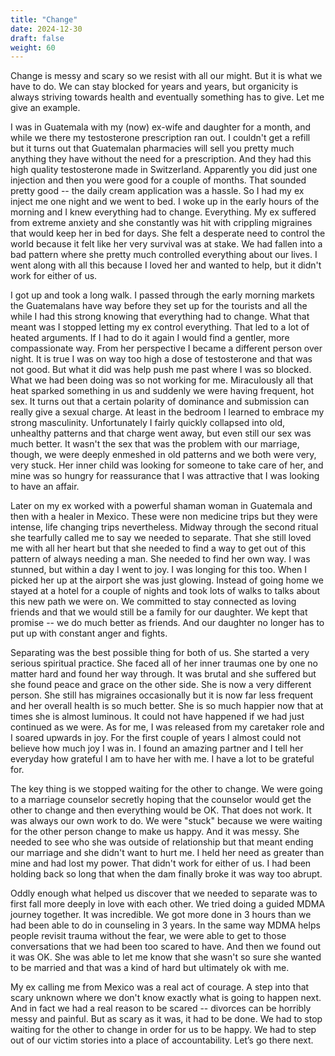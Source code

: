 ```yaml
---
title: "Change"
date: 2024-12-30 
draft: false
weight: 60
---
```

Change is messy and scary so we resist with all our might. But it is what we have to do. We can stay blocked for years and years, but organicity is always striving towards health and eventually something has to give. Let me give an example.

I was in Guatemala with my (now) ex-wife and daughter for a month, and while we there my testosterone prescription ran out. I couldn't get a refill but it turns out that Guatemalan pharmacies will sell you pretty much anything they have without the need for a prescription. And they had this high quality testosterone made in Switzerland. Apparently you did just one injection and then you were good for a couple of months. That sounded pretty good -- the daily cream application was a hassle. So I had my ex inject me one night and we went to bed. I woke up in the early hours of the morning and I knew everything had to change. Everything. My ex suffered from extreme anxiety and she constantly was hit with crippling migraines that would keep her in bed for days. She felt a desperate need to control the world because it felt like her very survival was at stake. We had fallen into a bad pattern where she pretty much controlled everything about our lives.  I went along with all this because I loved her and wanted to help, but it didn't work for either of us.

I got up and took a long walk. I passed through the early morning markets the Guatemalans have way before they set up for the tourists and all the while I had this strong knowing that everything had to change. What that meant was I stopped letting my ex control everything. That led to a lot of heated arguments. If I had to do it again I would find a gentler, more compassionate way. From her perspective I became a different person over night. It is true I was on way too high a dose of testosterone and that was not good. But what it did was help push me past where I was so blocked. What we had been doing was so not working for me.  Miraculously all that heat sparked something in us and suddenly we were having frequent, hot sex. It turns out that a certain polarity of dominance and submission can really give a sexual charge. At least in the bedroom I learned to embrace my strong masculinity. Unfortunately I fairly quickly collapsed into old, unhealthy patterns and that charge went away, but even still our sex was much better. It wasn't the sex that was the problem with our marriage, though, we were deeply enmeshed in old patterns and we both were very, very stuck. Her inner child was looking for someone to take care of her, and mine was so hungry for reassurance that I was attractive that I was looking to have an affair.

Later on my ex worked with a powerful shaman woman in Guatemala and then with a healer in Mexico. These were non medicine trips but they were intense, life changing trips nevertheless. Midway through the second ritual she tearfully called me to say we needed to separate. That she still loved me with all her heart but that she needed to find a way to get out of this pattern of always needing a man. She needed to find her own way. I was stunned, but within a day I went to joy. I was longing for this too. When I picked her up at the airport she was just glowing. Instead of going home we stayed at a hotel for a couple of nights and took lots of walks to talks about this new path we were on. We committed to stay connected as loving friends and that we would still be a family for our daughter. We kept that promise -- we do much better as friends. And our daughter no longer has to put up with constant anger and fights.

Separating was the best possible thing for both of us. She started a very serious spiritual practice. She faced all of her inner traumas one by one no matter hard and found her way through. It was brutal and she suffered but she found peace and grace on the other side. She is now a very different person. She still has migraines occasionally but it is now far less frequent and her overall health is so much better. She is so much happier now that at times she is almost luminous. It could not have happened if we had just continued as we were. As for me, I was released from my caretaker role and I soared upwards in joy. For the first couple of years I almost could not believe how much joy I was in. I found an amazing partner and I tell her everyday how grateful I am to have her with me. I have a lot to be grateful for.

The key thing is we stopped waiting for the other to change. We were going to a marriage counselor secretly hoping that the counselor would get the other to change and then everything would be OK. That does not work. It was always our own work to do. We were "stuck" because we were waiting for the other person change to make us happy. And it was messy. She needed to see who she was outside of relationship but that meant ending our marriage and she didn't want to hurt me. I held her need as greater than mine and had lost my power. That didn't work for either of us. I had been holding back so long that when the dam finally broke it was way too abrupt.

Oddly enough what helped us discover that we needed to separate was to first fall more deeply in love with each other. We tried doing a guided MDMA journey together. It was incredible. We got more done in 3 hours than we had been able to do in counseling in 3 years. In the same way MDMA helps people revisit trauma without the fear, we were able to get to those conversations that we had been too scared to have. And then we found out it was OK. She was able to let me know that she wasn't so sure she wanted to be married and that was a kind of hard but ultimately ok with me.

My ex calling me from Mexico was a real act of courage. A step into that scary unknown where we don't know exactly what is going to happen next. And in fact we had a real reason to be scared -- divorces can be horribly messy and painful. But as scary as it was, it had to be done. We had to stop waiting for the other to change in order for us to be happy. We had to step out of our victim stories into a place of accountability. Let’s go there next.
